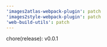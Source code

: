 ```yaml
---
'images2atlas-webpack-plugin': patch
'images2style-webpack-plugin': patch
'web-build-utils': patch
---
```


chore(release): v0.0.1
